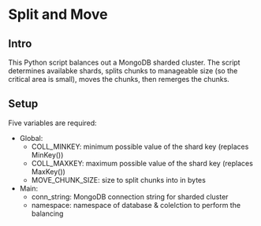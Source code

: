# Split and Move

## Intro

This Python script balances out a MongoDB sharded cluster. The script determines availabke shards, splits chunks to manageable size (so the critical area is small), moves the chunks, then remerges the chunks.

## Setup

Five variables are required:

* Global:
  - COLL_MINKEY: minimum possible value of the shard key (replaces MinKey())
  - COLL_MAXKEY: maximum possible value of the shard key (replaces MaxKey())
  - MOVE_CHUNK_SIZE: size to split chunks into in bytes
* Main:
  - conn_string: MongoDB connection string for sharded cluster
  - namespace: namespace of database & colelction to perform the balancing
